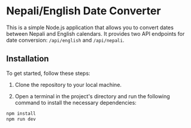 # Nepali/English Date Converter

This is a simple Node.js application that allows you to convert dates between Nepali and English calendars. It provides two API endpoints for date conversion: `/api/english` and `/api/nepali`.

## Installation

To get started, follow these steps:

1. Clone the repository to your local machine.

2. Open a terminal in the project's directory and run the following command to install the necessary dependencies:

```bash
npm install
npm run dev
```
